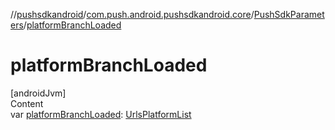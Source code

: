 //[pushsdkandroid](../../index.md)/[com.push.android.pushsdkandroid.core](../index.md)/[PushSdkParameters](index.md)/[platformBranchLoaded](platform-branch-loaded.md)



# platformBranchLoaded  
[androidJvm]  
Content  
var [platformBranchLoaded](platform-branch-loaded.md): [UrlsPlatformList](../-urls-platform-list/index.md)  



